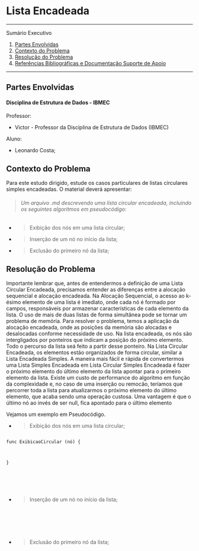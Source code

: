 
# Lista Encadeada


*******

Sumário Executivo
1. [Partes Envolvidas](#partesenvolvidas)
2. [Contexto do Problema](#contextoproblema)
3. [Resolução do Problema](#final)
4. [Referências Bibliográficas e Documentação Suporte de Apoio](#ref)

*******


<div id='partesenvolvidas'/> 

## Partes Envolvidas

#### Disciplina de Estrutura de Dados - IBMEC

Professor:

- Victor - Professor da Disciplina de Estrutura de Dados (IBMEC)

Aluno:

- Leonardo Costa;

<div id='contextoproblema'/> 

## Contexto do Problema

Para este estudo dirigido, estude os casos particulares de listas circulares simples encadeadas. O material deverá apresentar:

> ###### Um arquivo .md descrevendo uma lista circular encadeada, incluindo os seguintes algoritmos em pseudocódigo:
- > Exibição dos nós em uma lista circular;
- > Inserção de um nó no início da lista;
- > Exclusão do primeiro nó da lista;
  
<div id='resolucao'/>

## Resolução do Problema

Importante lembrar que, antes de entendermos a definição de uma Lista Circular Encadeada, precisamos entender as diferenças entre a alocação sequencial e alocação encadeada.
Na Alocação Sequencial, o acesso ao k-ésimo elemento de uma lista é imediato, onde cada nó é formado por campos, responsáveis por armazenar características de cada elemento da lista.
O uso de mais de duas listas de forma simultânea pode se tornar um problema de memória. Para resolver o problema, temos a aplicação da alocação encadeada, onde as posições da memória são alocadas e desalocadas conforme necessidade de uso. Na lista encadeada, os nós são intergligados por ponteiros que indicam a posição do próximo elemento. Todo o percurso da lista seá feito a partir desse ponteiro.
Na Lista Circular Encadeada, os elementos estão organizados de forma circular, similar a Lista Encadeada Simples. A maneira mais fácil e rápida de convertermos uma Lista Simples Encadeada em Lista Circular Simples Encadeada é fazer o próximo elemento do último elemento da lista apontar para o primeiro elemento da lista.
Existe um custo de performance do algoritmo em função da complexidade e, no caso de uma inserção ou remocão, teríamos que percorrer toda a lista para atualizarmos o próximo elemento do último elemento, que acaba sendo uma operação custosa.
Uma vantagem é que o último nó ao invés de ser null, fica apontado para o último elemento

Vejamos um exemplo em Pseudocódigo.

- > Exibição dos nós em uma lista circular;

```

func ExibicaoCircular (nó) {
    

    
}






```

- > Inserção de um nó no início da lista;


```






```

- > Exclusão do primeiro nó da lista;

```






```